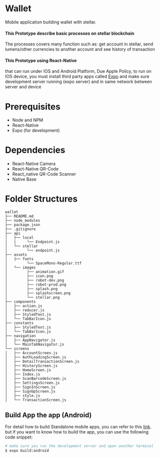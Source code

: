 # Wallet
Mobile application building wallet with stellar.


#### This Prototype describe basic processes on stellar blockchain
The processes covers many function such as: get account in stellar, send lumens/other currencies to another account and 
see history of transaction

#### This Prototype using React-Native
that can run under IOS and Android Platform, Due Apple Policy, to run on IOS device, you must install third party apps
called [Expo](https://expo.io) and make sure development server running (expo server) and in same network between server and device


# Prerequisites
- Node and NPM
- React-Native
- Expo (for development)

# Dependencies
- React-Native Camera
- React-Native QR-Code
- React_native QR-Code Scanner
- Native Base

# Folder Structures

```
wallet
├── README.md
├── node_modules
├── package.json
├── .gitignore
├── api
│   ├── local
|   |     └── Endpoint.js
│   └── stellar
│         └── endpoint.js
├── assets
│   ├── fonts
│         └── SpaceMono-Regular.ttf
│   └── images
│         ├── animation.gif
│         ├── icon.png
│         ├── robot-dev.png
│         ├── robot-prod.png
│         ├── splash.png
│         ├── splashscreen.png
│         └── stellar.png
├── components
│   ├── action.js
│   ├── reducer.js
│   ├── StyledText.js
│   └── TabBarIcon.js
├── constants
│   ├── StyledText.js
│   └── TabBarIcon.js
├── navigation
│   ├── AppNavigator.js
│   └── MainTabNavigator.js
└── screens
│   ├── AccountScreen.js
│   ├── AuthLoadingScreen.js
│   ├── DetailTransactionScreen.js
│   ├── HistoryScreen.js
│   ├── HomeScreen.js
│   ├── Index.js
│   ├── ScanBarcodeScreen.js
│   ├── SettingsScreen.js
│   ├── SignInScreen.js
│   ├── SignUpScreen.js
│   ├── style.js
│   └── TransactionScreen.js

```

## Build App the app (Android)
For detail how to build Standalone mobile apps, you can refer to this [link](https://docs.expo.io/versions/latest/guides/building-standalone-apps.html).
but if you want to know how to build the app, you can use the following code snippet:
```sh
# make sure you run the development server and open another terminal
$ expo build:android
```
